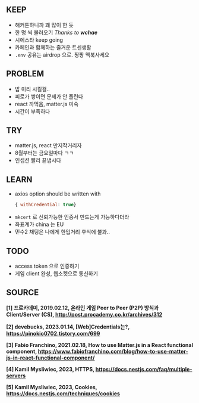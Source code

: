 ## KEEP
- 해커톤하니까 꽤 많이 한 듯
- 한 명 씩 불러오기 *Thanks to **wchae***
- 시에스타 keep going
- 카페인과 함께하는 즐거운 트센생활
- `.env` 공유는 airdrop 으로. 짱짱 맥북사세요

## PROBLEM
- 밥 미리 시킬걸..
- 피로가 쌓이면 문제가 안 풀린다
- react 까먹음, matter.js 미숙
- 시간이 부족하다

## TRY
- matter.js, react 만지작거리자
- 8월부터는 금요일마다 ㄱㄱ
- 인셉션 빨리 끝냅시다

## LEARN
- axios option should be written with 
  ```javascript
  { withCredential: true}
  ```
- `mkcert` 로 신뢰가능한 인증서 만드는게 가능하다더라
- 좌표계가 china 는 EU
- 민수2 채팅은 나에게 한입거리 후식에 불과..

## TODO
- access token 으로 인증하기
- 게임 client 완성, 웹소켓으로 통신하기

## SOURCE 
**[1] 프로카데미, 2019.02.12, 온라인 게임 Peer to Peer (P2P) 방식과 Client/Server (CS), http://post.procademy.co.kr/archives/312**

**[2] devebucks, 2023.01.14, [Web]Credentials는?, https://pinokio0702.tistory.com/699**

**[3] Fabio Franchino, 2021.02.18, How to use Matter.js in a React functional component, https://www.fabiofranchino.com/blog/how-to-use-matter-js-in-react-functional-component/**

**[4] Kamil Mysliwiec, 2023, HTTPS, https://docs.nestjs.com/faq/multiple-servers**

**[5] Kamil Mysliwiec, 2023, Cookies, https://docs.nestjs.com/techniques/cookies**
